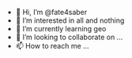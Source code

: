 - 👋 Hi, I’m @fate4saber
- 👀 I’m interested in all and nothing
- 🌱 I’m currently learning geo
- 💞️ I’m looking to collaborate on ...
- 📫 How to reach me ...

<!---
fate4saber/fate4saber is a ✨ special ✨ repository because its `README.md` (this file) appears on your GitHub profile.
You can click the Preview link to take a look at your changes.
--->

